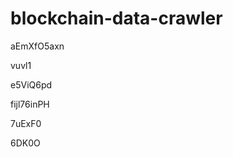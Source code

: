 # blockchain-data-crawler
































aEmXfO5axn
















vuvl1








e5ViQ6pd




fijl76inPH


7uExF0

6DK0O
